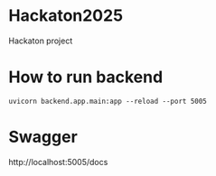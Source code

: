 # Hackaton2025
Hackaton project

# How to run backend
`uvicorn backend.app.main:app --reload --port 5005`

# Swagger
http://localhost:5005/docs